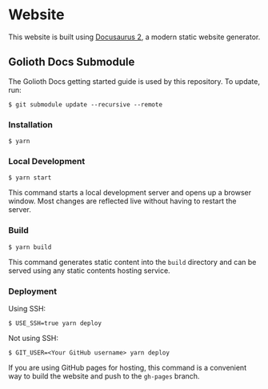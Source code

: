 # Website

This website is built using [Docusaurus 2](https://docusaurus.io/), a modern static website generator.

## Golioth Docs Submodule

The Golioth Docs getting started guide is used by this repository. To update, run:

```
$ git submodule update --recursive --remote
```

### Installation

```
$ yarn
```

### Local Development

```
$ yarn start
```

This command starts a local development server and opens up a browser window. Most changes are reflected live without having to restart the server.

### Build

```
$ yarn build
```

This command generates static content into the `build` directory and can be served using any static contents hosting service.

### Deployment

Using SSH:

```
$ USE_SSH=true yarn deploy
```

Not using SSH:

```
$ GIT_USER=<Your GitHub username> yarn deploy
```

If you are using GitHub pages for hosting, this command is a convenient way to build the website and push to the `gh-pages` branch.
